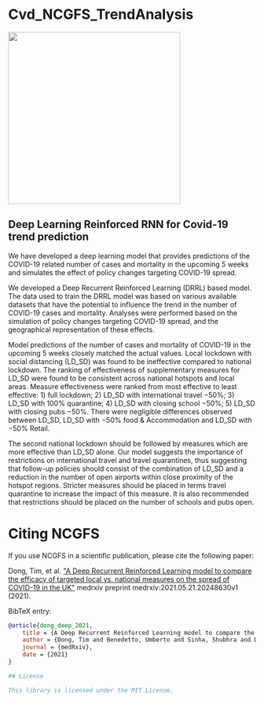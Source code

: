 # Cvd_NCGFS_TrendAnalysis

<div align="left">
  <img src="" width="350">
</div>

## Deep Learning Reinforced RNN for Covid-19 trend prediction 

We have developed a deep learning model that provides predictions of the COVID-19 related number of cases and mortality in the upcoming 5 weeks and simulates the effect of policy changes targeting COVID-19 spread.

We developed a Deep Recurrent Reinforced Learning (DRRL) based model. The data used to train the DRRL model was based on various available datasets that have the potential to influence the trend in the number of COVID-19 cases and mortality. Analyses were performed based on the simulation of policy changes targeting COVID-19 spread, and the geographical representation of these effects.

Model predictions of the number of cases and mortality of COVID-19 in the upcoming 5 weeks closely matched the actual values. Local lockdown with social distancing (LD_SD) was found to be ineffective compared to national lockdown. The ranking of effectiveness of supplementary measures for LD_SD were found to be consistent across national hotspots and local areas. Measure effectiveness were ranked from most effective to least effective: 1) full lockdown; 2) LD_SD with international travel −50%; 3) LD_SD with 100% quarantine; 4) LD_SD with closing school −50%; 5) LD_SD with closing pubs −50%. There were negligible differences observed between LD_SD, LD_SD with −50% food & Accommodation and LD_SD with −50% Retail.

The second national lockdown should be followed by measures which are more effective than LD_SD alone. Our model suggests the importance of restrictions on international travel and travel quarantines, thus suggesting that follow-up policies should consist of the combination of LD_SD and a reduction in the number of open airports within close proximity of the hotspot regions. Stricter measures should be placed in terms travel quarantine to increase the impact of this measure. It is also recommended that restrictions should be placed on the number of schools and pubs open.

# Citing NCGFS
If you use NCGFS in a scientific publication, please cite the following paper:
 
Dong, Tim, et al. ["A Deep Recurrent Reinforced Learning model to compare the efficacy of targeted local vs. national measures on the spread of COVID-19 in the UK"](https://www.medrxiv.org/content/10.1101/2021.05.21.20248630v1) medrxiv preprint medrxiv:2021.05.21.20248630v1 (2021).

BibTeX entry:

```bibtex
@article{dong_deep_2021,
	title = {A Deep Recurrent Reinforced Learning model to compare the efficacy of targeted local vs. national measures on the spread of {COVID}-19 in the {UK}},
	author = {Dong, Tim and Benedetto, Umberto and Sinha, Shubhra and Dimagli, Arnaldo and Caputo, Massimo and Angelini, Gianni D},
	journal = {medRxiv},
	date = {2021}
}

## License

This library is licensed under the MIT License.

